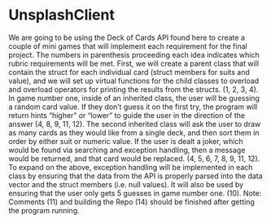 # UnsplashClient

We are going to be using the Deck of Cards API found here to create a couple of mini games that will implement each requirement for the final project. The numbers in parenthesis proceeding each idea indicates which rubric requirements will be met. First, we will create a parent class that will contain the struct for each individual card (struct members for suits and value), and we will set up virtual functions for the child classes to overload and overload operators for printing the results from the structs. (1, 2, 3, 4). 
In game number one, inside of an inherited class, the user will be guessing a random card value. If they don’t guess it on the first try, the program will return hints “higher” or “lower” to guide the user in the direction of the answer (4, 8, 9, 11, 12). 
The second inherited class will ask the user to draw as many cards as they would like from a single deck, and then sort them in order by either suit or numeric value. If the user is dealt a joker, which would be found via searching and exception handling, then a message would be returned, and that card would be replaced. (4, 5, 6, 7, 8, 9, 11, 12). 
To expand on the above, exception handling will be implemented in each class by ensuring that the data from the API is properly parsed into the data vector and the struct members (i.e. null values). It will also be used by ensuring that the user only gets 5 guesses in game number one. (10). 
Note: Comments (11) and building the Repo (14) should be finished after getting the program running. 

